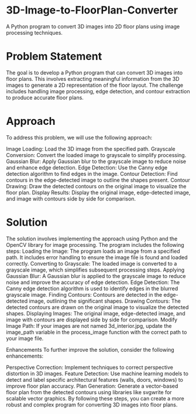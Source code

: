 # 3D-Image-to-FloorPlan-Converter

A Python program to convert 3D images into 2D floor plans using image processing techniques.

# Problem Statement

The goal is to develop a Python program that can convert 3D images into floor plans. This involves extracting meaningful information from the 3D images to generate a 2D representation of the floor layout. The challenge includes handling image processing, edge detection, and contour extraction to produce accurate floor plans.

# Approach

To address this problem, we will use the following approach:

Image Loading: Load the 3D image from the specified path.
Grayscale Conversion: Convert the loaded image to grayscale to simplify processing.
Gaussian Blur: Apply Gaussian blur to the grayscale image to reduce noise and enhance edge detection.
Edge Detection: Use the Canny edge detection algorithm to find edges in the image.
Contour Detection: Find contours in the edge-detected image to outline the shapes present.
Contour Drawing: Draw the detected contours on the original image to visualize the floor plan.
Display Results: Display the original image, edge-detected image, and image with contours side by side for comparison.

# Solution

The solution involves implementing the approach using Python and the OpenCV library for image processing. The program includes the following steps:
Loading the Image: The program loads an image from a specified path. It includes error handling to ensure the image file is found and loaded correctly.
Converting to Grayscale: The loaded image is converted to a grayscale image, which simplifies subsequent processing steps.
Applying Gaussian Blur: A Gaussian blur is applied to the grayscale image to reduce noise and improve the accuracy of edge detection.
Edge Detection: The Canny edge detection algorithm is used to identify edges in the blurred grayscale image.
Finding Contours: Contours are detected in the edge-detected image, outlining the significant shapes.
Drawing Contours: The detected contours are drawn on the original image to visualize the detected shapes.
Displaying Images: The original image, edge-detected image, and image with contours are displayed side by side for comparison.
Modify Image Path: If your images are not named 3d_interior.jpg, update the image_path variable in the process_image function with the correct path to your image file.

Enhancements
To further improve the solution, consider the following enhancements:

Perspective Correction: Implement techniques to correct perspective distortion in 3D images.
Feature Detection: Use machine learning models to detect and label specific architectural features (walls, doors, windows) to improve floor plan accuracy.
Plan Generation: Generate a vector-based floor plan from the detected contours using libraries like svgwrite for scalable vector graphics.
By following these steps, you can create a more robust and complex program for converting 3D images into floor plans.
